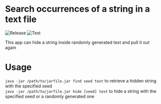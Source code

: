 # Search occurrences of a string in a text file 
![Release](https://github.com/lavalleeale/randomHide/workflows/Release/badge.svg) ![Test](https://github.com/lavalleeale/randomHide/workflows/Test/badge.svg)

This app can hide a string inside randomly generated text and pull it out again
# Usage

```java -jar /path/to/jarfile.jar find seed text``` to retrieve a hidden string with the specified seed<br />
```java -jar /path/to/jarfile.jar hide [seed] text``` to hide a string with the specified seed or a randomly generated one